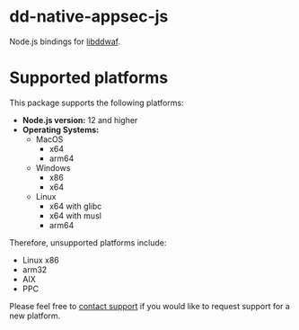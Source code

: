# dd-native-appsec-js
Node.js bindings for [libddwaf](https://github.com/datadog/libddwaf).

# Supported platforms

This package supports the following platforms:

* **Node.js version:** 12 and higher
* **Operating Systems:**
  * MacOS
    * x64
    * arm64
  * Windows
    * x86
    * x64
  * Linux
    * x64 with glibc
    * x64 with musl
    * arm64

Therefore, unsupported platforms include:
* Linux x86
* arm32
* AIX
* PPC 

Please feel free to [contact support][support] if you would like to request support for a new platform.

[support]: https://docs.datadoghq.com/help
